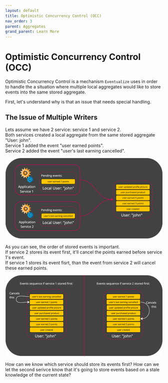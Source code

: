```yaml
---
layout: default
title: Optimistic Concurrency Control (OCC)
nav_order: 3
parent: Aggregates
grand_parent: Learn More
---
```


# Optimistic Concurrency Control (OCC)

Optimistic Concurrency Control is a mechanism `Eventualize` uses in order to handle the a situation where multiple local aggregates would like to store events into the same stored aggregate.

First, let's understand why is that an issue that needs special handling.

## The Issue of Multiple Writers
Lets assume we have 2 service: service 1 and service 2.<br>
Both services created a local aggregate from the same stored aggregate "User: john".<br>
Service 1 added the event "user earned points".<br>
Service 2 added the event "user's last earning cancelled".<br>

<img src="../images/multiple-writers-example.png" width="900"/>

As you can see, the order of stored events is important.<br>
If service 2 stores its event first, it'll cancel the points earned before service 1's event.<br>
If service 1 stores its event fisrt, than the event from service 2 will cancel these earned points.

<img src="../images/multiple-writers-events-sequence-example.png" width="900"/>

How can we know which service should store its events first?
How can we let the second serivce know that it's going to store events based on a stale knowledge of the current state?
